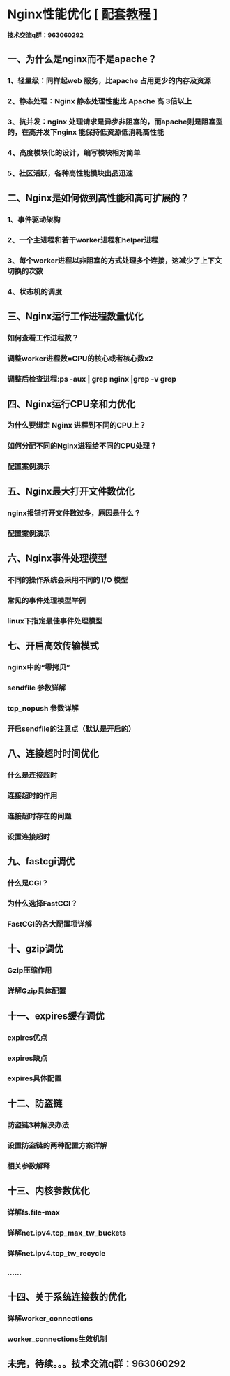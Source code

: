 # Nginx性能优化 [ [配套教程](https://coding.imooc.com/class/442.html) ]

**技术交流q群：963060292**

## 一、为什么是nginx而不是apache？

### 1、轻量级：同样起web 服务，比apache 占用更少的内存及资源

### 2、静态处理：Nginx 静态处理性能比 Apache 高 3倍以上

### 3、抗并发：nginx 处理请求是异步非阻塞的，而apache则是阻塞型的，在高并发下nginx 能保持低资源低消耗高性能

### 4、高度模块化的设计，编写模块相对简单

### 5、社区活跃，各种高性能模块出品迅速

## 二、Nginx是如何做到高性能和高可扩展的？

### 1、事件驱动架构

### 2、一个主进程和若干worker进程和helper进程

### 3、每个worker进程以非阻塞的方式处理多个连接，这减少了上下文切换的次数

### 4、状态机的调度

## 三、Nginx运行工作进程数量优化

### 如何查看工作进程数？

### 调整worker进程数=CPU的核心或者核心数x2

### 调整后检查进程:ps -aux | grep nginx |grep -v grep

## 四、Nginx运行CPU亲和力优化

### 为什么要绑定 Nginx 进程到不同的CPU上？

### 如何分配不同的Nginx进程给不同的CPU处理？

### 配置案例演示

## 五、Nginx最大打开文件数优化

### nginx报错打开文件数过多，原因是什么？

### 配置案例演示

## 六、Nginx事件处理模型

### 不同的操作系统会采用不同的 I/O 模型

### 常见的事件处理模型举例

### linux下指定最佳事件处理模型

## 七、开启高效传输模式

### nginx中的“零拷贝”

### sendfile 参数详解

### tcp_nopush 参数详解

### 开启sendfile的注意点（默认是开启的）

## 八、连接超时时间优化

### 什么是连接超时

### 连接超时的作用

### 连接超时存在的问题

### 设置连接超时

## 九、fastcgi调优

### 什么是CGI？

### 为什么选择FastCGI？

### FastCGI的各大配置项详解

## 十、gzip调优

### Gzip压缩作用

### 详解Gzip具体配置

## 十一、expires缓存调优

### expires优点

### expires缺点

### expires具体配置

## 十二、防盗链

### 防盗链3种解决办法

### 设置防盗链的两种配置方案详解

### 相关参数解释

## 十三、内核参数优化

### 详解fs.file-max

### 详解net.ipv4.tcp_max_tw_buckets

### 详解net.ipv4.tcp_tw_recycle

### ......

## 十四、关于系统连接数的优化

### 详解worker_connections

### worker_connections生效机制

## 未完，待续。。。技术交流q群：963060292